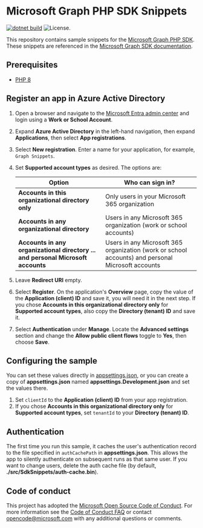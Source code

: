 # Microsoft Graph PHP SDK Snippets

[![dotnet build](https://github.com/microsoftgraph/msgraph-snippets-dotnet/actions/workflows/dotnet.yml/badge.svg)](https://github.com/microsoftgraph/msgraph-snippets-dotnet/actions/workflows/dotnet.yml) ![License.](https://img.shields.io/badge/license-MIT-green.svg)

This repository contains sample snippets for the [Microsoft Graph PHP SDK](https://github.com/microsoftgraph/msgraph-sdk-php). These snippets are referenced in the [Microsoft Graph SDK documentation](https://learn.microsoft.com/graph/sdks/sdks-overview).

## Prerequisites

- [PHP 8](https://www.php.net/)

## Register an app in Azure Active Directory

1. Open a browser and navigate to the [Microsoft Entra admin center](https://entra.microsoft.com) and login using a **Work or School Account**.

1. Expand **Azure Active Directory** in the left-hand navigation, then expand **Applications**, then select **App registrations**.

1. Select **New registration**. Enter a name for your application, for example, `Graph Snippets`.

1. Set **Supported account types** as desired. The options are:

    | Option | Who can sign in? |
    |--------|------------------|
    | **Accounts in this organizational directory only** | Only users in your Microsoft 365 organization |
    | **Accounts in any organizational directory** | Users in any Microsoft 365 organization (work or school accounts) |
    | **Accounts in any organizational directory ... and personal Microsoft accounts** | Users in any Microsoft 365 organization (work or school accounts) and personal Microsoft accounts |

1. Leave **Redirect URI** empty.

1. Select **Register**. On the application's **Overview** page, copy the value of the **Application (client) ID** and save it, you will need it in the next step. If you chose **Accounts in this organizational directory only** for **Supported account types**, also copy the **Directory (tenant) ID** and save it.

1. Select **Authentication** under **Manage**. Locate the **Advanced settings** section and change the **Allow public client flows** toggle to **Yes**, then choose **Save**.

## Configuring the sample

You can set these values directly in [appsettings.json](src/SdkSnippets/appsettings.json), or you can create a copy of **appsettings.json** named **appsettings.Development.json** and set the values there.

1. Set `clientId` to the **Application (client) ID** from your app registration.
1. If you chose **Accounts in this organizational directory only** for **Supported account types**, set `tenantId` to your **Directory (tenant) ID**.

## Authentication

The first time you run this sample, it caches the user's authentication record to the file specified in `authCachePath` in **appsettings.json**. This allows the app to silently authenticate on subsequent runs as that same user. If you want to change users, delete the auth cache file (by default, **./src/SdkSnippets/auth-cache.bin**).

## Code of conduct

This project has adopted the [Microsoft Open Source Code of Conduct](https://opensource.microsoft.com/codeofconduct/). For more information see the [Code of Conduct FAQ](https://opensource.microsoft.com/codeofconduct/faq/) or contact [opencode@microsoft.com](mailto:opencode@microsoft.com) with any additional questions or comments.
